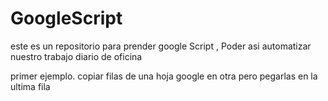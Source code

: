 # GoogleScript
este es un repositorio para prender google Script , Poder asi automatizar nuestro trabajo diario de oficina

primer ejemplo.
copiar filas de una hoja google en otra pero pegarlas en la ultima fila

